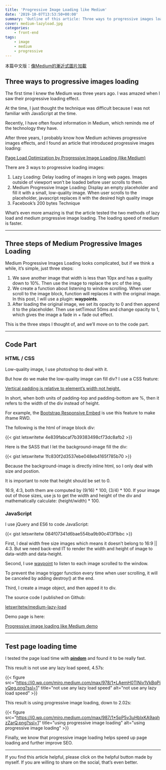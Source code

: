 ```yaml
---
title: 'Progressive Image Loading like Medium'
date: '2019-10-07T13:53:50+00:00'
summary: 'Outline of this article: Three ways to progressive images loading, Three steps of Medium Progressive Images Loading, Code Part, Test page loading time'
cover: medium-lazyload.jpg
categories:
    - front-end
tags:
    - image
    - medium
    - progressive
---
```


本篇中文版：[像Medium的漸近式圖片加載](https://letswrite.tw/medium-lazyload/)

## Three ways to progressive images loading

The first time I knew the Medium was three years ago. I was amazed when I saw their progressive loading effect.

At the time, I just thought the technique was difficult because I was not familiar with JavaScript at the time.

Recently, I have often found information in Medium, which reminds me of the technology they have.

After three years, I probably know how Medium achieves progressive images effects, and I found an article that introduced progressive images loading:

[Page Load Optimization by Progressive Image Loading (like Medium)](https://blog.botreetechnologies.com/page-load-optimization-by-progressive-image-loading-like-medium-1d0f94744a4d)

There are 3 ways to progressive loading images:

1. Lazy Loading: Delay loading of images in long web pages. Images outside of viewport won’t be loaded before user scrolls to them.
2. Medium Progressive Image Loading: Display an empty placeholder and fill it with a small, low-quality image. When user scrolls to the placeholder, javascript replaces it with the desired high quality image
3. Facebook’s 200 bytes Technique

What’s even more amazing is that the article tested the two methods of lazy load and medium progressive image loading. The loading speed of medium is faster.

- - - - - -

## Three steps of Medium Progressive Images Loading

Medium Progressive Images Loading looks complicated, but if we think a while, it’s simple, just three steps:

1. We save another image that width is less than 10px and has a quality down to 10%. Then use the image to replace the src of the img.
2. We create a function about listening to window scrolling. When user scroll to the image block, function will replaces it with the original image. In this post, I will use a plugin: **waypoints**.
3. After loading the original image, we set its opacity to 0 and then append it to the placeholder. Then use setTimout 50ms and change opacity to 1, which gives the image a fade in + fade out effect.

This is the three steps I thought of, and we’ll move on to the code part.

- - - - - -

## Code Part

### HTML / CSS

Low-quality image, I use photoshop to deal with it.

But how do we make the low-quality image can fill div? I use a CSS feature:

[Vertical padding is relative to element’s width not height.](https://medium.com/@peedutuisk/lesser-known-css-quirks-oddities-and-advanced-tips-css-is-awesome-8ee3d16295bb)

In short, when both units of padding-top and padding-bottom are %, then it refers to the width of the div instead of height.

For example, the [Bootstrap Responsive Embed](https://getbootstrap.com/docs/3.3/components/#responsive-embed) is use this feature to make iframe RWD.

The following is the html of image block div:

{{< gist letswritetw 4e839fabcaf7b39383498cf73dc8afb2 >}}

Here is the SASS that I let the background-image fill the div:

{{< gist letswritetw 1fc830f2d3537ebe048eb4165f785b70 >}}

Because the background-image is directly inline html, so I only deal with size and postion.

It is important to note that height should be set to 0.

16:9, 4:3, both them are computed by (9/16) \* 100, (3/4) \* 100. If your image out of those sizes, use js to get the width and height of the div and mathematically calculate: (height/width) \* 100.

### JavaScript

I use jQuery and ES6 to code JavaScript:

{{< gist letswritetw 084f07341d6bae554ba9b90c413f1bbc >}}

First, I deal width free size images which means it doesn’t belong to 16:9 || 4:3. But we need back-end IT to render the width and height of image to data-width and data-height.

Second, I use [waypoint](http://imakewebthings.com/waypoints/) to listen to each image scrolled to the window.

To prevent the image trigger function every time when user scrolling, it will be canceled by adding destroy() at the end.

Third, I create a image object, and then apped it to div.

The source code I published on Github:

[letswritetw/medium-lazy-load](https://github.com/letswritetw/letswrite-medium-lazyload)

Demo page is here:

[Progressive image loading like Medium demo](https://letswritetw.github.io/letswrite-medium-lazyload/)

- - - - - -

## Test page loading time

I tested the page load time with **[pindom](https://www.pingdom.com/)**  and found it to be really fast.

This result is not use any lazy load speed, 4.57s:

{{< figure src="https://i0.wp.com/miro.medium.com/max/978/1*LAemH0TlNiv1VkBqPivQeg.png?ssl=1" title="not use any lazy load speed" alt="not use any lazy load speed" >}}

This result is using progressive image loading, down to 2.02s:

{{< figure src="https://i0.wp.com/miro.medium.com/max/987/1*5pP5v3uHblxKA9aqhzZarQ.png?ssl=1" title="using progressive image loading" alt="using progressive image loading" >}}

Finally, we know that progressive image loading helps speed up page loading and further improve SEO.

- - - - - -

If you find this article helpful, please click on the helpful button made by myself. If you are willing to share on the social, that’s even better.